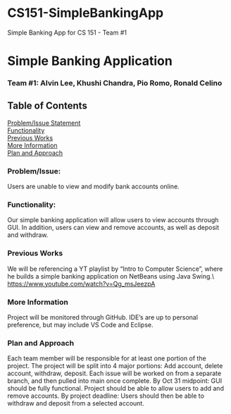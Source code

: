 # CS151-SimpleBankingApp
Simple Banking App for CS 151 - Team #1

# Simple Banking Application

### Team #1: Alvin Lee, Khushi Chandra, Pio Romo, Ronald Celino

## Table of Contents
[Problem/Issue Statement](#Problem/Issue)\
[Functionality](#Functionality)\
[Previous Works](#Previous-Works)\
[More Information](#More-Information)\
[Plan and Approach](#Plan-and-Approach)

### Problem/Issue:

Users are unable to view and modify bank accounts online. 

### Functionality:

Our simple banking application will allow users to view accounts through GUI. In addition, users can view and remove accounts, as well as deposit and withdraw. 

### Previous Works

We will be referencing a YT playlist by “Intro to Computer Science”, where he builds a simple banking application on NetBeans using Java Swing.\ 
https://www.youtube.com/watch?v=Qg_msJeezpA

### More Information

Project will be monitored through GitHub. IDE’s are up to personal preference, but may include VS Code and Eclipse. 


### Plan and Approach

Each team member will be responsible for at least one portion of the project. 
The project will be split into 4 major portions: Add account, delete account, withdraw, deposit. 
Each issue will be worked on from a separate branch, and then pulled into main once complete. 
By Oct 31 midpoint: GUI should be fully functional. Project should be able to allow users to add and remove accounts. 
By project deadline: Users should then be able to withdraw and deposit from a selected account. 





